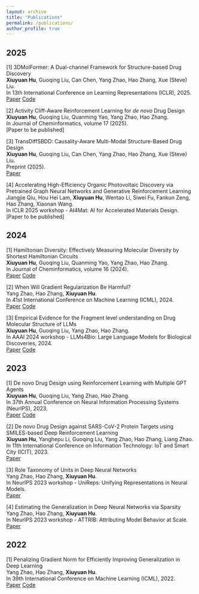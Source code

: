 ```yaml
---
layout: archive
title: "Publications"
permalink: /publications/
author_profile: true
---
```


## 2025

[1] 3DMolFormer: A Dual-channel Framework for Structure-based Drug Discovery  
**Xiuyuan Hu**, Guoqing Liu, Can Chen, Yang Zhao, Hao Zhang, Xue (Steve) Liu.  
In 13th International Conference on Learning Representations (ICLR), 2025.  
[Paper](https://arxiv.org/abs/2502.05107)  [Code](https://github.com/HXYfighter/3DMolFormer)

[2] Activity Cliff-Aware Reinforcement Learning for *de novo* Drug Design  
**Xiuyuan Hu**, Guoqing Liu, Quanming Yao, Yang Zhao, Hao Zhang.  
In Journal of Cheminformatics, volume 17 (2025).  
[Paper to be published]

[3] TransDiffSBDD: Causality-Aware Multi-Modal Structure-Based Drug Design  
**Xiuyuan Hu**, Guoqing Liu, Can Chen, Yang Zhao, Hao Zhang, Xue (Steve) Liu.  
Preprint (2025).  
[Paper](https://arxiv.org/abs/2503.20913)

[4] Accelerating High-Efficiency Organic Photovoltaic Discovery via Pretrained Graph Neural Networks and Generative Reinforcement Learning  
Jiangjie Qiu, Hou Hei Lam, **Xiuyuan Hu**, Wentao Li, Siwei Fu, Fankun Zeng, Hao Zhang, Xiaonan Wang.  
In ICLR 2025 workshop - AI4Mat: AI for Accelerated Materials Design.  
[Paper to be published]

## 2024

[1] Hamiltonian Diversity: Effectively Measuring Molecular Diversity by Shortest Hamiltonian Circuits  
**Xiuyuan Hu**, Guoqing Liu, Quanming Yao, Yang Zhao, Hao Zhang.  
In Journal of Cheminformatics, volume 16 (2024).  
[Paper](https://jcheminf.biomedcentral.com/articles/10.1186/s13321-024-00883-4)  [Code](https://github.com/HXYfighter/HamDiv)

[2] When Will Gradient Regularization Be Harmful?  
Yang Zhao, Hao Zhang, **Xiuyuan Hu**.  
In 41st International Conference on Machine Learning (ICML), 2024.  
[Paper](https://arxiv.org/abs/2406.09723)  [Code](https://github.com/zhaoyang-0204/gnp)

[3] Empirical Evidence for the Fragment level understanding on Drug Molecular Structure of LLMs  
**Xiuyuan Hu**, Guoqing Liu, Yang Zhao, Hao Zhang.  
In AAAI 2024 workshop - LLMs4Bio: Large Language Models for Biological Discoveries, 2024.  
[Paper](https://arxiv.org/abs/2401.07657)  [Code](https://github.com/HXYfighter/LLMsUnderstandMol)

## 2023

[1] De novo Drug Design using Reinforcement Learning with Multiple GPT Agents  
**Xiuyuan Hu**, Guoqing Liu, Yang Zhao, Hao Zhang.  
In 37th Annual Conference on Neural Information Processing Systems (NeurIPS), 2023.  
[Paper](https://arxiv.org/abs/2401.06155)  [Code](https://github.com/HXYfighter/MolRL-MGPT)

[2] De novo Drug Design against SARS-CoV-2 Protein Targets using SMILES-based Deep Reinforcement Learning  
**Xiuyuan Hu**, Yanghepu Li, Guoqing Liu, Yang Zhao, Hao Zhang, Liang Zhao.  
In 11th International Conference on Information Technology: IoT and Smart City (ICIT), 2023.  
[Paper](https://dl.acm.org/doi/10.1145/3638985.3639012)

[3] Role Taxonomy of Units in Deep Neural Networks  
Yang Zhao, Hao Zhang, **Xiuyuan Hu**.  
In NeurIPS 2023 workshop - UniReps: Unifying Representations in Neural Models.  
[Paper](https://arxiv.org/abs/2011.00789)

[4] Estimating the Generalization in Deep Neural Networks via Sparsity  
Yang Zhao, Hao Zhang, **Xiuyuan Hu**.  
In NeurIPS 2023 workshop - ATTRIB: Attributing Model Behavior at Scale.  
[Paper](https://arxiv.org/abs/2104.00851)

## 2022

[1] Penalizing Gradient Norm for Efficiently Improving Generalization in Deep Learning  
Yang Zhao, Hao Zhang, **Xiuyuan Hu**.  
In 39th International Conference on Machine Learning (ICML), 2022.  
[Paper](https://arxiv.org/abs/2202.03599)  [Code](https://github.com/zhaoyang-0204/gnp)
